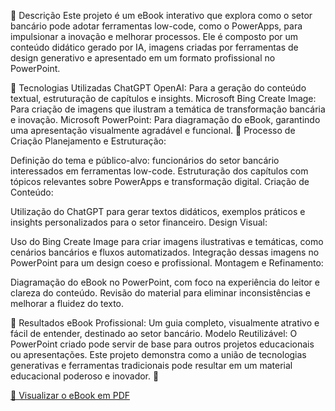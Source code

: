 📒 Descrição
Este projeto é um eBook interativo que explora como o setor bancário pode adotar ferramentas low-code, como o PowerApps, para impulsionar a inovação e melhorar processos. Ele é composto por um conteúdo didático gerado por IA, imagens criadas por ferramentas de design generativo e apresentado em um formato profissional no PowerPoint.

🤖 Tecnologias Utilizadas
ChatGPT OpenAI: Para a geração do conteúdo textual, estruturação de capítulos e insights.
Microsoft Bing Create Image: Para criação de imagens que ilustram a temática de transformação bancária e inovação.
Microsoft PowerPoint: Para diagramação do eBook, garantindo uma apresentação visualmente agradável e funcional.
🧐 Processo de Criação
Planejamento e Estruturação:

Definição do tema e público-alvo: funcionários do setor bancário interessados em ferramentas low-code.
Estruturação dos capítulos com tópicos relevantes sobre PowerApps e transformação digital.
Criação de Conteúdo:

Utilização do ChatGPT para gerar textos didáticos, exemplos práticos e insights personalizados para o setor financeiro.
Design Visual:

Uso do Bing Create Image para criar imagens ilustrativas e temáticas, como cenários bancários e fluxos automatizados.
Integração dessas imagens no PowerPoint para um design coeso e profissional.
Montagem e Refinamento:

Diagramação do eBook no PowerPoint, com foco na experiência do leitor e clareza do conteúdo.
Revisão do material para eliminar inconsistências e melhorar a fluidez do texto.

🚀 Resultados
eBook Profissional: Um guia completo, visualmente atrativo e fácil de entender, destinado ao setor bancário.
Modelo Reutilizável: O PowerPoint criado pode servir de base para outros projetos educacionais ou apresentações.
Este projeto demonstra como a união de tecnologias generativas e ferramentas tradicionais pode resultar em um material educacional poderoso e inovador. 🚀

[📄 Visualizar o eBook em PDF](https://github.com/AdriSandes/prompts-recipe-to-create-a-ebook/blob/de0b35e25cfaf9ca5424303f5fe324a999f326b1/Ebook-Transforma%C3%A7%C3%A3o%20Banc%C3%A1ria%20%C3%81gil.pdf)







